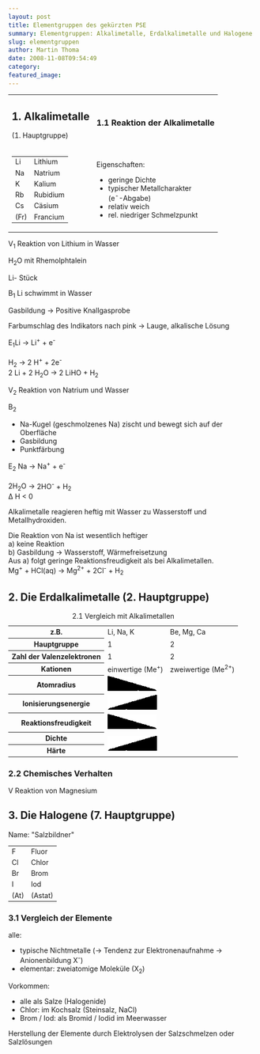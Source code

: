 ```yaml
---
layout: post
title: Elementgruppen des gekürzten PSE
summary: Elementgruppen: Alkalimetalle, Erdalkalimetalle und Halogene
slug: elementgruppen
author: Martin Thoma
date: 2008-11-08T09:54:49
category: 
featured_image: 
---
```

<table width="100%"><tbody>
<tr>
    <td><h2>1. Alkalimetalle</h2>
<p class="subtitle">(1. Hauptgruppe)</p>
</td>
    <td><h3>1.1 Reaktion der Alkalimetalle</h3>
</td>
</tr>
<tr>
    <td><table class="style1"><tbody>
<tr>
    <td>Li</td>
    <td>Lithium</td>
</tr><tr class="odd">
    <td>Na</td>
    <td>Natrium</td>
</tr>
<tr>
    <td>K</td>
    <td>Kalium</td>
</tr><tr class="odd">
    <td>Rb</td>
    <td>Rubidium</td>
</tr>
<tr>
    <td>Cs</td>
    <td>Cäsium</td>
</tr><tr class="odd">
    <td>(Fr)</td>
    <td>Francium</td>
</tr></tbody>
</table>

</td>
    <td>

<p>Eigenschaften:</p>
<ul>
    <li>geringe Dichte</li>
    <li>typischer Metallcharakter<br/>
(e<sup>-</sup>-Abgabe)</li>
    <li>relativ weich</li>
    <li>rel. niedriger Schmelzpunkt</li>
</ul>

</td>
</tr></tbody>
</table>



<p><span class="versuch">V<sub>1</sub></span> Reaktion von Lithium in Wasser</p>
<p>H<sub>2</sub>O mit Rhemolphtalein</p>
<p>Li- Stück</p>
<p><span class="versuch">B<sub>1</sub></span> Li schwimmt in Wasser</p>
<p>Gasbildung &#8594; Positive Knallgasprobe</p>
<p>Farbumschlag des Indikators nach pink &#8594; Lauge, alkalische Lösung</p>
<p><span class="tab"><span class="versuch">E<sub>1</sub></span>Li</span> &#8594; Li<sup>+</sup> + e<sup>-</sup><br/>
<br/>
<span class="tab">H<sub>2</sub></span> &#8594; 2 H<sup>+</sup> + 2e<sup>-</sup><br/>
<span class="tab">2 Li + 2 H<sub>2</sub>O</span> &#8594; 2 LiHO + H<sub>2</sub></p>
<p><span class="versuch">V<sub>2</sub></span> Reaktion von Natrium und Wasser</p>
<p><span class="versuch">B<sub>2</sub></span></p>
<ul>
    <li>Na-Kugel (geschmolzenes Na) zischt und bewegt sich auf der Oberfläche</li>
    <li>Gasbildung</li>
    <li>Punktfärbung</li>
</ul>



<p><span class="tab"><span class="versuch">E<sub>2</sub></span> Na</span> &#8594; Na<sup>+</sup> + e<sup>-</sup><br/>
<br/>
<span class="tab">2H<sub>2</sub>O</span> &#8594; 2HO<sup>-</sup> + H<sub>2</sub><br/>
&#916; H < 0</p>
<p>Alkalimetalle reagieren heftig mit Wasser zu Wasserstoff und Metallhydroxiden.</p>
<p>Die Reaktion von Na ist wesentlich heftiger<br/>
a) keine Reaktion<br/>
b) Gasbildung &#8594; Wasserstoff, Wärmefreisetzung<br/>
Aus a) folgt geringe Reaktionsfreudigkeit als bei Alkalimetallen.<br/>
<span class="tab">Mg<sup>+</sup> + HCl(aq)</span> &#8594; Mg<sup>2+</sup> + 2Cl<sup>-</sup> + H<sub>2</sub></p>
<h2>2. Die Erdalkalimetalle (2. Hauptgruppe)</h2>
<table class="style1"><caption>2.1 Vergleich mit Alkalimetallen</caption><tbody><tr class="odd"><th>z.B.</th>
    <td>Li, Na, K</td>
    <td>Be, Mg, Ca</td>
</tr>
<tr><th>Hauptgruppe</th>
    <td>1</td>
    <td>2</td>
</tr><tr class="odd"><th>Zahl der Valenzelektronen</th>
    <td>1</td>
    <td>2</td>
</tr>
<tr><th>Kationen</th>
    <td>einwertige (Me<sup>+</sup>)</td>
    <td>zweiwertige (Me<sup>2+</sup>)</td>
</tr><tr class="odd"><th>Atomradius</th><td colspan="2"><img src="bilder/less.gif" alt="Fallend" /></td>
</tr>
<tr><th>Ionisierungsenergie</th><td colspan="2"><img src="bilder/more.gif" alt="Steigend" /></td>
</tr><tr class="odd"><th>Reaktionsfreudigkeit</th><td colspan="2"><img src="bilder/less.gif" alt="Fallend" /></td>
</tr>
<tr><th>Dichte</th><td colspan="2" rowspan="2"><img src="bilder/more.gif" alt="Steigend" /></td>
</tr><tr class="odd"><th>Härte</th>
</tr></tbody>
</table>

<h3>2.2 Chemisches Verhalten </h3>
<p><span class="versuch">V</span> Reaktion von Magnesium</p>
<h2>3. Die Halogene (7. Hauptgruppe)</h2>
<p class="subtitle">Name: "Salzbildner"</p>
<table class="style1"><tbody><tr class="odd">
    <td>F</td>
    <td>Fluor</td>
</tr>
<tr>
    <td>Cl</td>
    <td>Chlor</td>
</tr><tr class="odd">
    <td>Br</td>
    <td>Brom</td>
</tr>
<tr>
    <td>I</td>
    <td>Iod</td>
</tr><tr class="odd">
    <td>(At)</td>
    <td>(Astat)</td>
</tr></tbody>
</table>

<h3>3.1 Vergleich der Elemente</h3>
<p>alle:</p>
<ul>
    <li>typische Nichtmetalle (&#8594; Tendenz zur Elektronenaufnahme &#8594; Anionenbildung X<sup>-</sup>)</li>
    <li>elementar: zweiatomige Moleküle (X<sub>2</sub>)</li>
</ul>



<p>Vorkommen:</p>
<ul>
    <li>alle als Salze (Halogenide)</li>
    <li>Chlor: im Kochsalz (Steinsalz, NaCl)</li>
    <li>Brom / Iod: als Bromid / Iodid im Meerwasser</li>
</ul>



<p>Herstellung der Elemente durch Elektrolysen der Salzschmelzen oder Salzlösungen</p>
